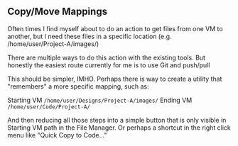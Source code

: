 


## Copy/Move Mappings

Often times I find myself about to do an action to get files from one VM to another, but I need these files in a specific location (e.g. /home/user/Project-A/images/) 

There are multiple ways to do this action with the existing tools. But honestly the easiest route currently for me is to use Git and push/pull

This should be simpler, IMHO. Perhaps there is way to create a utility that "remembers" a more specific mapping, such as:

Starting VM `/home/user/Designs/Project-A/images/`
Ending VM `/home/user/Code/Project-A/`

And then reducing all those steps into a simple button that is only visible in Starting VM path in the File Manager. Or perhaps a shortcut in the right click menu like "Quick Copy to Code..."
